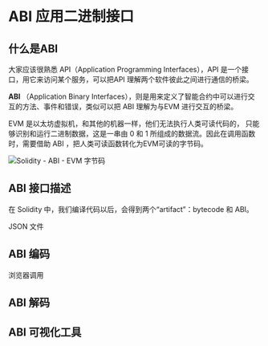 # ABI 应用二进制接口

## 什么是ABI

大家应该很熟悉 API（Application Programming Interfaces），API 是一个接口，用它来访问某个服务，可以把API 理解两个软件彼此之间进行通信的桥梁。

**ABI** （Application Binary Interfaces），则是用来定义了智能合约中可以进行交互的方法、事件和错误，类似可以把 ABI 理解为与EVM 进行交互的桥梁。

EVM 是以太坊虚拟机，和其他的机器一样，他们无法执行人类可读代码的， 只能够识别和运行二进制数据，这是一串由 0 和 1 所组成的数据流。因此在调用函数时，需要借助 ABI ，把人类可读函数转化为EVM可读的字节码。



![Solidity - ABI - EVM 字节码](https://img.learnblockchain.cn/pics/20230803220935.png!decert.logo.water)





## ABI 接口描述

在 Solidity 中，我们编译代码以后，会得到两个“artifact”：bytecode 和 ABI。

 JSON 文件



## ABI 编码



浏览器调用



## ABI 解码





## ABI 可视化工具



